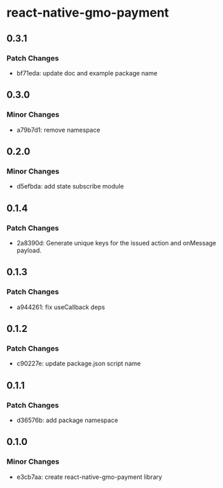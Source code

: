 # react-native-gmo-payment

## 0.3.1

### Patch Changes

- bf71eda: update doc and example package name

## 0.3.0

### Minor Changes

- a79b7d1: remove namespace

## 0.2.0

### Minor Changes

- d5efbda: add state subscribe module

## 0.1.4

### Patch Changes

- 2a8390d: Generate unique keys for the issued action and onMessage payload.

## 0.1.3

### Patch Changes

- a944261: fix useCallback deps

## 0.1.2

### Patch Changes

- c90227e: update package.json script name

## 0.1.1

### Patch Changes

- d36576b: add package namespace

## 0.1.0

### Minor Changes

- e3cb7aa: create react-native-gmo-payment library

